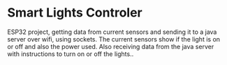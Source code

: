 # Smart Lights Controler
ESP32 project, getting data from current sensors and sending it to a java server over wifi, using sockets.
The current sensors show if the light is on or off and also the power used.
Also receiving data from the java server with instructions to turn on or off the lights..
